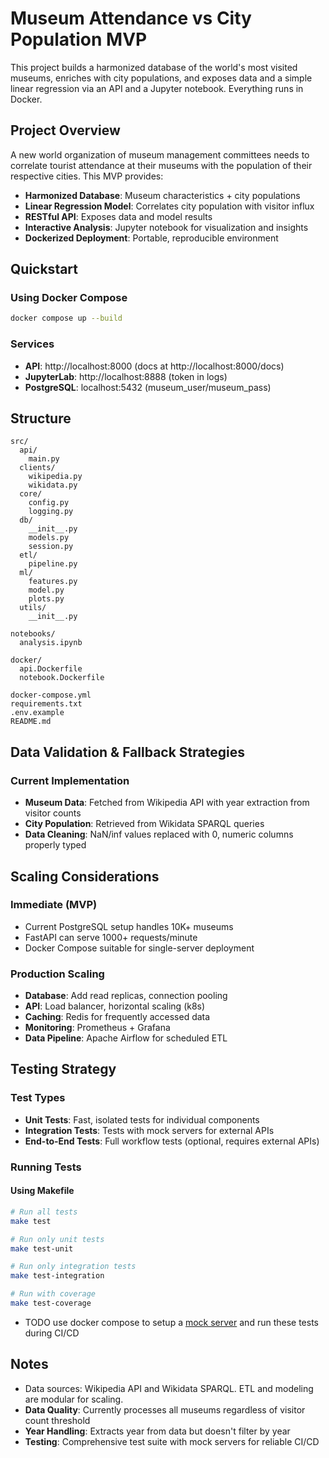 # Museum Attendance vs City Population MVP

This project builds a harmonized database of the world's most visited museums, enriches with city populations, and exposes data and a simple linear regression via an API and a Jupyter notebook. Everything runs in Docker.

## Project Overview

A new world organization of museum management committees needs to correlate tourist attendance at their museums with the population of their respective cities. This MVP provides:

- **Harmonized Database**: Museum characteristics + city populations
- **Linear Regression Model**: Correlates city population with visitor influx
- **RESTful API**: Exposes data and model results
- **Interactive Analysis**: Jupyter notebook for visualization and insights
- **Dockerized Deployment**: Portable, reproducible environment

## Quickstart

### **Using Docker Compose**
```bash
docker compose up --build
```

### **Services**
- **API**: http://localhost:8000 (docs at http://localhost:8000/docs)
- **JupyterLab**: http://localhost:8888 (token in logs)
- **PostgreSQL**: localhost:5432 (museum_user/museum_pass)

## Structure
```
src/
  api/
    main.py
  clients/
    wikipedia.py
    wikidata.py
  core/
    config.py
    logging.py
  db/
    __init__.py
    models.py
    session.py
  etl/
    pipeline.py
  ml/
    features.py
    model.py
    plots.py
  utils/
    __init__.py

notebooks/
  analysis.ipynb

docker/
  api.Dockerfile
  notebook.Dockerfile

docker-compose.yml
requirements.txt
.env.example
README.md
```

## Data Validation & Fallback Strategies

### **Current Implementation**
- **Museum Data**: Fetched from Wikipedia API with year extraction from visitor counts
- **City Population**: Retrieved from Wikidata SPARQL queries
- **Data Cleaning**: NaN/inf values replaced with 0, numeric columns properly typed

## Scaling Considerations

### **Immediate (MVP)**
- Current PostgreSQL setup handles 10K+ museums
- FastAPI can serve 1000+ requests/minute
- Docker Compose suitable for single-server deployment

### **Production Scaling**
- **Database**: Add read replicas, connection pooling
- **API**: Load balancer, horizontal scaling (k8s)
- **Caching**: Redis for frequently accessed data
- **Monitoring**: Prometheus + Grafana
- **Data Pipeline**: Apache Airflow for scheduled ETL

## Testing Strategy

### **Test Types**
- **Unit Tests**: Fast, isolated tests for individual components
- **Integration Tests**: Tests with mock servers for external APIs
- **End-to-End Tests**: Full workflow tests (optional, requires external APIs)

### **Running Tests**

#### **Using Makefile**
```bash
# Run all tests
make test

# Run only unit tests
make test-unit

# Run only integration tests 
make test-integration

# Run with coverage
make test-coverage
```
- TODO use docker compose to setup a [mock server](https://www.mock-server.com/) and run these tests during CI/CD

## Notes
- Data sources: Wikipedia API and Wikidata SPARQL. ETL and modeling are modular for scaling.
- **Data Quality**: Currently processes all museums regardless of visitor count threshold
- **Year Handling**: Extracts year from data but doesn't filter by year
- **Testing**: Comprehensive test suite with mock servers for reliable CI/CD
